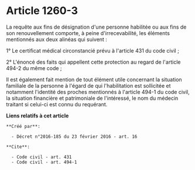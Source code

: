 # Article 1260-3

La requête aux fins de désignation d'une personne habilitée ou aux fins de son renouvellement comporte, à peine
d'irrecevabilité, les éléments mentionnés aux deux alinéas qui suivent : 

1° Le certificat médical circonstancié prévu à l'article 431 du code civil ; 

2° L'énoncé des faits qui appellent cette protection au regard de l'article 494-2 du même code ; 

Il est également fait mention de tout élément utile concernant la situation familiale de la personne à l'égard de qui
l'habilitation est sollicitée et notamment l'identité des proches mentionnés à l'article 494-1 du code civil, la situation
financière et patrimoniale de l'intéressé, le nom du médecin traitant si celui-ci est connu du requérant.

**Liens relatifs à cet article**

	**Créé par**:

	  - Décret n°2016-185 du 23 février 2016 - art. 16

	**Cite**:

	  - Code civil - art. 431
	  - Code civil - art. 494-1
